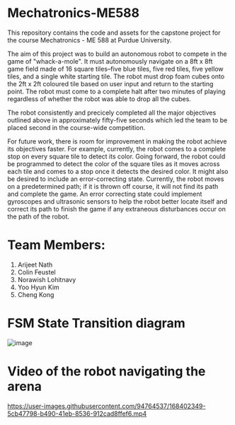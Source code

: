 # Mechatronics-ME588
This repository contains the code and assets for the capstone project for the course Mechatronics - ME 588 at Purdue University.

The aim of this project was to build an autonomous robot to compete in the game of "whack-a-mole". It must autonomously navigate on a 8ft x 8ft game field made of 16 square tiles–five blue tiles, five red tiles, five yellow tiles, and a single white starting tile. The robot must drop foam cubes onto the 2ft x 2ft coloured tile based on user input and return to the starting point. The robot must come to a complete halt after two minutes of playing regardless of whether the robot was able to drop all the cubes.

The robot consistently and precicely completed all the major objectives outlined above in approximately fifty-five seconds which led the team to be placed second in the course-wide competition. 

For future work, there is room for improvement in making the robot achieve its objectives faster. For example, currently, the robot comes to a complete stop on every square tile to detect its color. Going forward, the robot could be programmed to detect the color of the square tiles as it moves across each tile and comes to a stop once it detects the desired color. It might also be desired to  include  an  error-correcting  state.  Currently, the  robot moves  on  a  predetermined  path; if  it is thrown off course, it will not find its path and complete the game. An error correcting state could implement gyroscopes and ultrasonic sensors to help the robot better locate itself and correct its path to finish the game if any extraneous disturbances occur on the path of the robot.


# Team Members:
1. Arijeet Nath
2. Colin Feustel
3. Norawish Lohitnavy
4. Yoo Hyun Kim
5. Cheng Kong

# FSM State Transition diagram
![image](https://user-images.githubusercontent.com/94764537/168403170-c64275ca-bec9-412b-a235-75236144847d.png)


# Video of the robot navigating the arena
https://user-images.githubusercontent.com/94764537/168402349-5cb47798-b490-41eb-8536-912cad8ffef6.mp4



